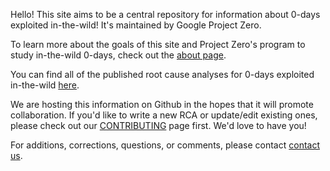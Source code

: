 Hello! This site aims to be a central repository for information about 0-days
exploited in-the-wild! It's maintained by Google Project Zero.

To learn more about the goals of this site and Project Zero's program to study
in-the-wild 0-days, check out the [about page](about.html).

You can find all of the published root cause analyses for 0-days exploited
in-the-wild [here](rca.html).

We are hosting this information on Github in the hopes that it will promote
collaboration. If you'd like to write a new RCA or update/edit existing ones,
please check out our [CONTRIBUTING](CONTRIBUTING.html) page first. We'd love to
have you!

For additions, corrections, questions, or comments, please contact
[contact us](mailto:0day-in-the-wild@google.com).
